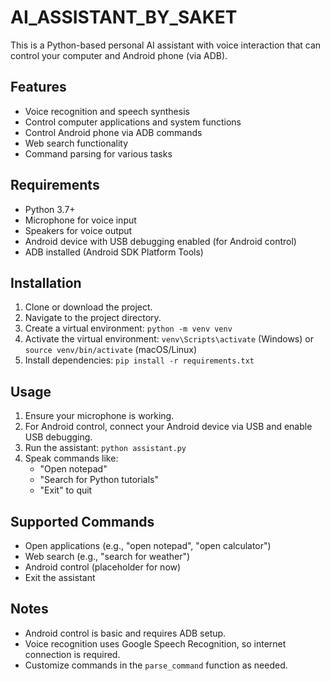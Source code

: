 # AI_ASSISTANT_BY_SAKET

This is a Python-based personal AI assistant with voice interaction that can control your computer and Android phone (via ADB).

## Features
- Voice recognition and speech synthesis
- Control computer applications and system functions
- Control Android phone via ADB commands
- Web search functionality
- Command parsing for various tasks

## Requirements
- Python 3.7+
- Microphone for voice input
- Speakers for voice output
- Android device with USB debugging enabled (for Android control)
- ADB installed (Android SDK Platform Tools)

## Installation
1. Clone or download the project.
2. Navigate to the project directory.
3. Create a virtual environment: `python -m venv venv`
4. Activate the virtual environment: `venv\Scripts\activate` (Windows) or `source venv/bin/activate` (macOS/Linux)
5. Install dependencies: `pip install -r requirements.txt`

## Usage
1. Ensure your microphone is working.
2. For Android control, connect your Android device via USB and enable USB debugging.
3. Run the assistant: `python assistant.py`
4. Speak commands like:
   - "Open notepad"
   - "Search for Python tutorials"
   - "Exit" to quit

## Supported Commands
- Open applications (e.g., "open notepad", "open calculator")
- Web search (e.g., "search for weather")
- Android control (placeholder for now)
- Exit the assistant

## Notes
- Android control is basic and requires ADB setup.
- Voice recognition uses Google Speech Recognition, so internet connection is required.
- Customize commands in the `parse_command` function as needed.
